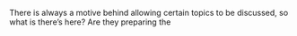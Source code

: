 There is always a motive behind allowing certain topics to be discussed, so what is there’s here? Are they preparing the 

